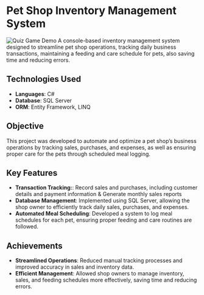 
# Pet Shop Inventory Management System  

 ![Quiz Game Demo]( PetShop.gif)
A console-based inventory management system designed to streamline pet shop operations, tracking daily business transactions, maintaining a feeding and care schedule for pets, also saving time and reducing errors.

## Technologies Used
- **Languages**: C#
- **Database**: SQL Server 
- **ORM**: Entity Framework, LINQ

## Objective
This project was developed to automate and optimize a pet shop’s business operations by tracking sales, purchases, and expenses, as well as ensuring proper care for the pets through scheduled meal logging.

## Key Features
- **Transaction Tracking:**: Record sales and purchases, including customer details and payment information & Generate monthly sales reports
- **Database Management**: Implemented using SQL Server, allowing the shop owner to efficiently track daily sales, purchases, and expenses.
- **Automated Meal Scheduling**: Developed a system to log meal schedules for each pet, ensuring proper feeding and care routines are followed.
 

## Achievements
- **Streamlined Operations**: Reduced manual tracking processes and improved accuracy in sales and inventory data.
- **Efficient Management**: Allowed shop owners to manage inventory, sales, and feeding schedules more effectively, saving time and reducing errors.
